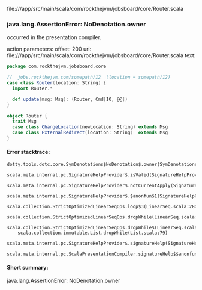file://<WORKSPACE>/app/src/main/scala/com/rockthejvm/jobsboard/core/Router.scala
### java.lang.AssertionError: NoDenotation.owner

occurred in the presentation compiler.

action parameters:
offset: 200
uri: file://<WORKSPACE>/app/src/main/scala/com/rockthejvm/jobsboard/core/Router.scala
text:
```scala
package com.rockthejvm.jobsboard.core

//  jobs.rockthejvm.com/somepath/12  (location = somepath/12)
case class Router(location: String) {
  import Router.* 

  def update(msg: Msg): (Router, Cmd[IO, @@])
}

object Router {
  trait Msg
  case class ChangeLocation(newLocation: String) extends Msg
  case class ExternalRedirect(location: String)  extends Msg
}

```



#### Error stacktrace:

```
dotty.tools.dotc.core.SymDenotations$NoDenotation$.owner(SymDenotations.scala:2582)
	scala.meta.internal.pc.SignatureHelpProvider$.isValid(SignatureHelpProvider.scala:83)
	scala.meta.internal.pc.SignatureHelpProvider$.notCurrentApply(SignatureHelpProvider.scala:94)
	scala.meta.internal.pc.SignatureHelpProvider$.$anonfun$1(SignatureHelpProvider.scala:48)
	scala.collection.StrictOptimizedLinearSeqOps.loop$3(LinearSeq.scala:280)
	scala.collection.StrictOptimizedLinearSeqOps.dropWhile(LinearSeq.scala:282)
	scala.collection.StrictOptimizedLinearSeqOps.dropWhile$(LinearSeq.scala:278)
	scala.collection.immutable.List.dropWhile(List.scala:79)
	scala.meta.internal.pc.SignatureHelpProvider$.signatureHelp(SignatureHelpProvider.scala:48)
	scala.meta.internal.pc.ScalaPresentationCompiler.signatureHelp$$anonfun$1(ScalaPresentationCompiler.scala:388)
```
#### Short summary: 

java.lang.AssertionError: NoDenotation.owner